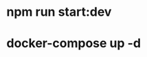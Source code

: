 <!-- to start the app in dev envirment  -->
# npm run start:dev

<!-- for up the doker container for database -->
# docker-compose up -d